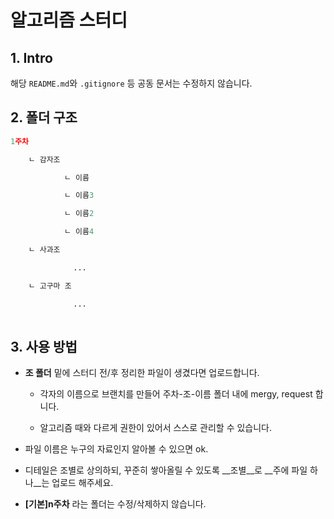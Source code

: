 # 알고리즘 스터디

## 1. Intro

해당 `README.md`와 `.gitignore` 등 공동 문서는 수정하지 않습니다.



## 2. 폴더 구조

```python
1주차

	ㄴ 감자조

			ㄴ 이름

			ㄴ 이름3

			ㄴ 이름2

			ㄴ 이름4

	ㄴ 사과조

			  ... 

	ㄴ 고구마 조

			  ...
 
```



## 3. 사용 방법

- __조 폴더__ 밑에 스터디 전/후 정리한 파일이 생겼다면 업로드합니다.

  - 각자의 이름으로 브랜치를 만들어 주차-조-이름 폴더 내에 mergy, request 합니다.

  - 알고리즘 때와 다르게 권한이 있어서 스스로 관리할 수 있습니다.

- 파일 이름은 누구의 자료인지 알아볼 수 있으면 ok.

- 디테일은 조별로 상의하되, 꾸준히 쌓아올릴 수 있도록 __조별__로 __주에 파일 하나__는 업로드 해주세요.

- __[기본]n주차__ 라는 폴더는 수정/삭제하지 않습니다.